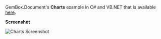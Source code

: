 GemBox.Document's **Charts** example in C# and VB.NET that is available [here](https://www.gemboxsoftware.com/document/examples/word-charts/1002).

**Screenshot**

![Charts Screenshot](https://www.gemboxsoftware.com/Document/Examples/Content/Preservation/Charts/Charts.png)